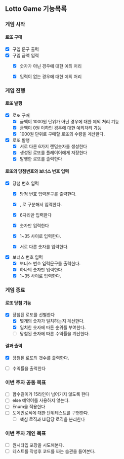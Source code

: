 ## Lotto Game 기능목록

### 게임 시작

#### 로또 구매
- [x] 구입 문구 출력
- [x] 구입 금액 입력
  - [x] 숫자가 아닌 경우에 대한 예외 처리
  - [x] 입력이 없는 경우에 대한 예외 처리 


### 게임 진행

#### 로또 발행

- [x] 로또 구매
  - [x] 금액이 1000원 단위가 아닌 경우에 대한 예외 처리 기능
  - [x] 금액이 0원 이하인 경우에 대한 예외처리 기능
  - [x] 1000원 단위로 구매할 로또의 수량을 계산한다.

- [x] 로또 발행
  - [x] 서로 다른 6가지 랜덤숫자를 생성한다
  - [x] 생성된 로또를 플레이어에게 저장한다
  - [x] 발행한 로또를 출력한다

#### 로또의 당첨번호와 보너스 번호 입력

- [x] 당첨 번호 입력
  - [x] 당첨 번호 입력문구를 출력한다.
  - [x] , 로 구분해서 입력한다.
  - [x] 6자리만 입력한다
  - [x] 숫자만 입력한다
  - [x] 1~35 사이로 입력한다.
  - [x] 서로 다른 숫자를 입력한다.


- [x] 보너스 번호 입력
  - [x] 보너스 번호 입력문구를 출력한다.
  - [x] 하나의 숫자만 입력한다
  - [x] 1~35 사이로 입력한다.

### 게임 종료

#### 로또 당첨 기능
- [x] 당첨된 로또를 선별한다
  - [x] 몇개의 숫자가 일치하는지 계산한다.
  - [x] 일치한 숫자에 따른 순위를 부여한다.
  - [ ] 당첨된 숫자에 따른 수익률을 계산한다.

#### 결과 출력
- [x] 당첨된 로또의 갯수를 출력한다.
- [ ] 수익률을 출력한다


### 이번 주자 공동 목표
- [ ] 함수길이가 15라인이 넘어가지 않도록 한다
- [ ] else 예약어를 사용하지 않는다.
- [ ] Enum을 적용한다
- [ ] 도메인로직에 대한 단위테스트를 구현한다.
  - [ ] 핵심 로직과 UI담당 로직을 분리한다

### 이번 주차 개인 목표
- [ ] 원시타입 포장을 시도해본다.
- [ ] 테스트를 작성후 코드를 짜는 습관을 들여본다.